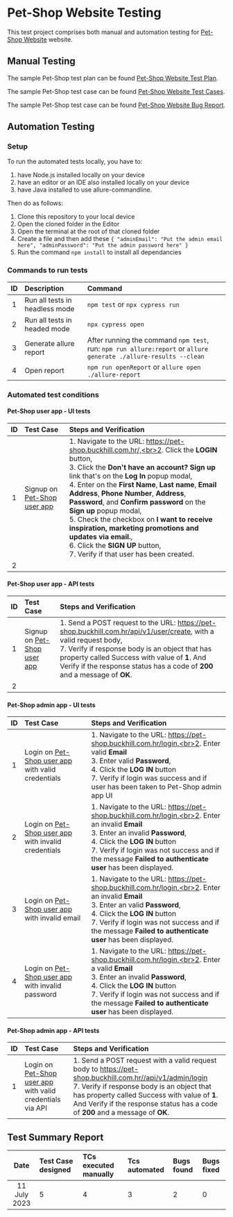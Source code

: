 # Pet-Shop Website Testing

This test project comprises both manual and automation testing for [Pet-Shop Website](https://pet-shop.buckhill.com.hr/) website.

## Manual Testing
The sample Pet-Shop test plan can be found [Pet-Shop Website Test Plan](https://drive.google.com/file/d/14Q1XdSPQ1S_zwa7C9yHfTWc4cO9JYOsW/view?usp=sharing).

The sample Pet-Shop test case can be found [Pet-Shop Website Test Cases](https://docs.google.com/spreadsheets/d/1q84jqNwKCtiTEPNQhuQOjPYsv26h3iGCMf7QdRif0io/edit?usp=sharing).

The sample Pet-Shop test case can be found [Pet-Shop Website Bug Report](https://docs.google.com/spreadsheets/d/1dTO_zR2DkjMtYpgVT0tpCCfXF84JhM8BjBu1n6xy65w/edit?usp=sharing).


## Automation Testing
### Setup
To run the automated tests locally, you have to:
1. have Node.js installed locally on your device
2. have an editor or an IDE also installed locally on your device
3. have Java installed to use allure-commandline.

Then do as follows:
1. Clone this repository to your local device
2. Open the cloned folder in the Editor
3. Open the terminal at the root of that cloned folder
4. Create a file and then add these
`{
    "adminEmail": "Put the admin email here",
    "adminPassword": "Put the admin password here"
}`
4. Run the command `npm install` to install all dependancies 


### Commands to run tests
|ID|Description| Command |
| :---: | :--- | :--- |
|1|Run all tests in headless mode|`npm test` or `npx cypress run`|
|2|Run all tests in headed mode|`npx cypress open`|
|3|Generate allure report|After running the command `npm test`, run: `npm run allure:report` or `allure generate ./allure-results --clean`|
|4|Open report|`npm run openReport` or `allure open ./allure-report`|


### Automated test conditions

#### Pet-Shop user app - UI tests
|ID|Test Case| Steps and Verification |
| :---: | :--- | :--- |
|1|Signup on [Pet-Shop user app](https://pet-shop.buckhill.com.hr/)|1. Navigate to the URL: https://pet-shop.buckhill.com.hr/,<br>2. Click the **LOGIN** button,<br>3. Click the **Don't have an account? Sign up** link that's on  the **Log In** popup modal,<br>4. Enter on the **First Name**, **Last name**, **Email Address**, **Phone Number**, **Address**, **Password**, and **Confirm password** on the **Sign up** popup modal,<br>5. Check the checkbox on **I want to receive inspiration, marketing promotions and updates via email.**,<br>6. Click the **SIGN UP** button,<br>7. Verify if that user has been created.
|2|

#### Pet-Shop user app - API tests
|ID|Test Case| Steps and Verification |
| :---: | :--- | :--- |
|1|Signup on [Pet-Shop user app](https://pet-shop.buckhill.com.hr/api/v1/user/create)|1. Send a POST request to the URL: https://pet-shop.buckhill.com.hr/api/v1/user/create, with a valid request body, <br>7.  Verify if response body is an object that has property called Success with value of **1**. And Verify if the response status has a code of **200** and a message of **OK**.
|2|

#### Pet-Shop admin app - UI tests
|ID|Test Case| Steps and Verification |
| :---: | :--- | :--- |
|1|Login on [Pet-Shop user app](https://pet-shop.buckhill.com.hr/login) with valid credentials|1. Navigate to the URL: https://pet-shop.buckhill.com.hr/login,<br>2. Enter valid **Email** <br>3. Enter valid **Password**,<br>4. Click the **LOG IN** button<br>7. Verify if login was success and if user has been taken to Pet-Shop admin app UI
|2|Login on [Pet-Shop user app](https://pet-shop.buckhill.com.hr/login) with invalid credentials|1. Navigate to the URL: https://pet-shop.buckhill.com.hr/login,<br>2. Enter an invalid **Email** <br>3. Enter an invalid **Password**,<br>4. Click the **LOG IN** button<br>7. Verify if login was not success and if the message **Failed to authenticate user** has been displayed.
|3|Login on [Pet-Shop user app](https://pet-shop.buckhill.com.hr/login) with invalid email|1. Navigate to the URL: https://pet-shop.buckhill.com.hr/login,<br>2. Enter an invalid **Email** <br>3. Enter an valid **Password**,<br>4. Click the **LOG IN** button<br>7. Verify if login was not success and if the message **Failed to authenticate user** has been displayed.
|4|Login on [Pet-Shop user app](https://pet-shop.buckhill.com.hr/login) with invalid password|1. Navigate to the URL: https://pet-shop.buckhill.com.hr/login,<br>2. Enter a valid **Email** <br>3. Enter an invalid **Password**,<br>4. Click the **LOG IN** button<br>7. Verify if login was not success and if the message **Failed to authenticate user** has been displayed.


#### Pet-Shop admin app - API tests
|ID|Test Case| Steps and Verification |
| :---: | :--- | :--- |
|1|Login on [Pet-Shop user app](https://pet-shop.buckhill.com.hr//api/v1/admin/login) with valid credentials via API|1. Send a POST request with a valid request body to https://pet-shop.buckhill.com.hr//api/v1/admin/login<br>7. Verify if response body is an object that has property called Success with value of **1**. And Verify if the response status has a code of **200** and a message of **OK**.


## Test Summary Report
|Date|Test Case designed|TCs executed manually |Tcs automated | Bugs found | Bugs fixed
| :---: | :--- | :--- | :--- |:--- | :--- |
|11 July 2023 |5|4|3|2|0|